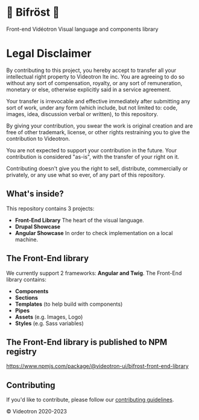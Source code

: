 # 🌈 Bifröst 🌈

Front-end Vidéotron Visual language and components library

# Legal Disclaimer

By contributing to this project, you hereby accept to transfer all your intellectual right property to Videotron lte inc. You are agreeing to do so without any sort of compensation, royalty, or any sort of remuneration, monetary or else, otherwise explicitly said in a service agreement.

Your transfer is irrevocable and effective immediately after submitting any sort of work, under any form (which include, but not limited to: code, images, idea, discussion verbal or written), to this repository.

By giving your contribution, you swear the work is original creation and are free of other trademark, license, or other rights restraining you to give the contribution to Videotron.

You are not expected to support your contribution in the future. Your contribution is considered "as-is", with the transfer of your right on it.

Contributing doesn't give you the right to sell, distribute, commercially or privately, or any use what so ever, of any part of this repository.

## What's inside?

This repository contains 3 projects:

- **Front-End Library**
  The heart of the visual language.
- **Drupal Showcase**
- **Angular Showcase**
  In order to check implementation on a local machine.

## The Front-End library

We currently support 2 frameworks: **Angular and Twig**.
The Front-End library contains:

- **Components**
- **Sections**
- **Templates** (to help build with components)
- **Pipes**
- **Assets** (e.g. Images, Logo)
- **Styles** (e.g. Sass variables)

## The Front-End library is published to NPM registry

https://www.npmjs.com/package/@videotron-ui/bifrost-front-end-library

## Contributing

If you'd like to contribute, please follow our [contributing guidelines](CONTRIBUTING.mdx).

© Videotron 2020-2023
